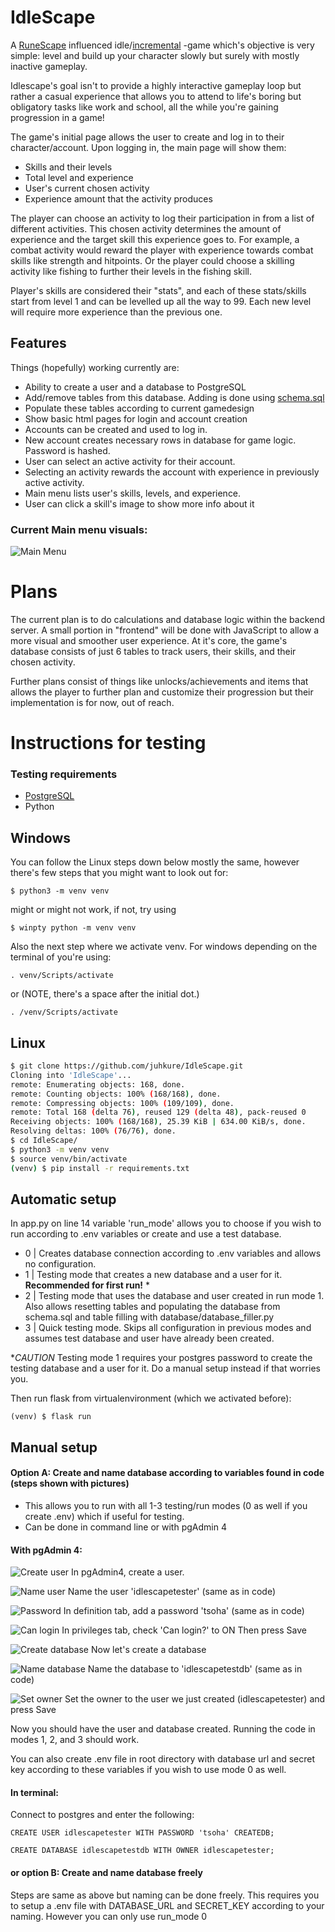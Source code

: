 # IdleScape

A [RuneScape](https://www.runescape.com/) influenced idle/[incremental](https://en.wikipedia.org/wiki/Incremental_game) -game which's objective is very simple: level and build up your character slowly but surely with mostly inactive gameplay.

Idlescape's goal isn't to provide a highly interactive gameplay loop but rather a casual experience that allows you to attend to life's boring but obligatory tasks like work and school, all the while you're gaining progression in a game!

The game's initial page allows the user to create and log in to their character/account. Upon logging in, the main page will show them:

- Skills and their levels
- Total level and experience
- User's current chosen activity
- Experience amount that the activity produces

The player can choose an activity to log their participation in from a list of different activities. This chosen activity determines the amount of experience and the target skill this experience goes to. For example, a combat activity would reward the player with experience towards combat skills like strength and hitpoints. Or the player could choose a skilling activity like fishing to further their levels in the fishing skill.

Player's skills are considered their "stats", and each of these stats/skills start from level 1 and can be levelled up all the way to 99. Each new level will require more experience than the previous one.

## Features

Things (hopefully) working currently are:
* Ability to create a user and a database to PostgreSQL
* Add/remove tables from this database. Adding is done using [schema.sql](https://github.com/juhkure/IdleScape/blob/main/schema.sql)
* Populate these tables according to current gamedesign
* Show basic html pages for login and account creation
* Accounts can be created and used to log in.
* New account creates necessary rows in database for game logic. Password is hashed.
* User can select an active activity for their account.
* Selecting an activity rewards the account with experience in previously active activity.
* Main menu lists user's skills, levels, and experience.
* User can click a skill's image to show more info about it

### Current Main menu visuals:

![Main Menu](https://github.com/juhkure/IdleScape/blob/main/readme_images/main_menu.png)

# Plans

The current plan is to do calculations and database logic within the backend server. A small portion in "frontend" will be done with JavaScript to allow a more visual and smoother user experience. At it's core, the game's database consists of just 6 tables to track users, their skills, and their chosen activity.

Further plans consist of things like unlocks/achievements and items that allows the player to further plan and customize their progression but their implementation is for now, out of reach.

# Instructions for testing

### Testing requirements ###

* [PostgreSQL](https://www.postgresql.org/download/ "PostgreSQL download page")
* Python


## Windows

You can follow the Linux steps down below mostly the same, however there's few steps that you might want to look out for:

```
$ python3 -m venv venv
```

might or might not work, if not, try using

```
$ winpty python -m venv venv
```

Also the next step where we activate venv. For windows depending on the terminal of you're using:

```
. venv/Scripts/activate
```
or    (NOTE, there's a space after the initial dot.) 

```
. /venv/Scripts/activate
```

## Linux

```sh
$ git clone https://github.com/juhkure/IdleScape.git
Cloning into 'IdleScape'...
remote: Enumerating objects: 168, done.
remote: Counting objects: 100% (168/168), done.
remote: Compressing objects: 100% (109/109), done.
remote: Total 168 (delta 76), reused 129 (delta 48), pack-reused 0
Receiving objects: 100% (168/168), 25.39 KiB | 634.00 KiB/s, done.
Resolving deltas: 100% (76/76), done.
$ cd IdleScape/
$ python3 -m venv venv
$ source venv/bin/activate
(venv) $ pip install -r requirements.txt
```

## Automatic setup

In app.py on line 14 variable 'run_mode' allows you to choose if you wish to run according to .env variables or create and use a test database.
* 0 | Creates database connection according to .env variables and allows no configuration.
* 1 | Testing mode that creates a new database and a user for it. **Recommended for first run!** *
* 2 | Testing mode that uses the database and user created in run mode 1. Also allows resetting tables and populating the database from schema.sql and table filling with database/database_filler.py
* 3 | Quick testing mode. Skips all configuration in previous modes and assumes test database and user have already been created.

**CAUTION* Testing mode 1 requires your postgres password to create the testing database and a user for it. Do a manual setup instead if that worries you.

Then run flask from virtualenvironment (which we activated before):

```
(venv) $ flask run
```

## Manual setup

#### Option A: Create and name database according to variables found in code (steps shown with pictures)
* This allows you to run with all 1-3 testing/run modes (0 as well if you create .env) which if useful for testing.
* Can be done in command line or with pgAdmin 4

#### With pgAdmin 4: ####

![Create user](https://github.com/juhkure/IdleScape/blob/main/readme_images/create_user.png)
In pgAdmin4, create a user.

![Name user](https://github.com/juhkure/IdleScape/blob/main/readme_images/user_name.png)
Name the user 'idlescapetester' (same as in code)

![Password](https://github.com/juhkure/IdleScape/blob/main/readme_images/password.png)
In definition tab, add a password 'tsoha' (same as in code)

![Can login](https://github.com/juhkure/IdleScape/blob/main/readme_images/can_login.png)
In privileges tab, check 'Can login?' to ON
Then press Save

![Create database](https://github.com/juhkure/IdleScape/blob/main/readme_images/create_db.png)
Now let's create a database

![Name database](https://github.com/juhkure/IdleScape/blob/main/readme_images/db_name.png)
Name the database to 'idlescapetestdb' (same as in code)

![Set owner](https://github.com/juhkure/IdleScape/blob/main/readme_images/db_owner.png)
Set the owner to the user we just created (idlescapetester) and press Save

Now you should have the user and database created. Running the code in modes 1, 2, and 3 should work.

You can also create .env file in root directory with database url and secret key according to these variables if you wish to use mode 0 as well.

#### In terminal: ####

Connect to postgres and enter the following:

```
CREATE USER idlescapetester WITH PASSWORD 'tsoha' CREATEDB;
```

```
CREATE DATABASE idlescapetestdb WITH OWNER idlescapetester;
```

#### or option B: Create and name database freely

Steps are same as above but naming can be done freely. This requires you to setup a .env file with DATABASE_URL and SECRET_KEY according to your naming.
However you can only use run_mode 0 
